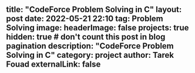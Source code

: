 title: "CodeForce Problem Solving in C"
layout: post
date: 2022-05-21 22:10
tag: Problem Solving
image: 
headerImage: false
projects: true
hidden: true # don't count this post in blog pagination
description: "CodeForce Problem Solving in C"
category: project
author: Tarek Fouad
externalLink: false
---
